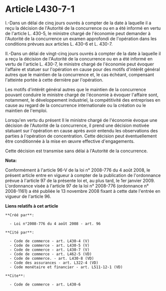 # Article L430-7-1

I.-Dans un délai de cinq jours ouvrés à compter de la date à laquelle il a reçu la décision de l'Autorité de la concurrence
ou en a été informé en vertu de l'article L. 430-5, le ministre chargé de l'économie peut demander à l'Autorité de la
concurrence un examen approfondi de l'opération dans les conditions prévues aux articles L. 430-6 et L. 430-7. 

II.-Dans un délai de vingt-cinq jours ouvrés à compter de la date à laquelle il a reçu la décision de l'Autorité de la
concurrence ou en a été informé en vertu de l'article L. 430-7, le ministre chargé de l'économie peut évoquer l'affaire et
statuer sur l'opération en cause pour des motifs d'intérêt général autres que le maintien de la concurrence et, le cas
échéant, compensant l'atteinte portée à cette dernière par l'opération. 

Les motifs d'intérêt général autres que le maintien de la concurrence pouvant conduire le ministre chargé de l'économie à
évoquer l'affaire sont, notamment, le développement industriel, la compétitivité des entreprises en cause au regard de la
concurrence internationale ou la création ou le maintien de l'emploi. 

Lorsqu'en vertu du présent II le ministre chargé de l'économie évoque une décision de l'Autorité de la concurrence, il prend
une décision motivée statuant sur l'opération en cause après avoir entendu les observations des parties à l'opération de
concentration. Cette décision peut éventuellement être conditionnée à la mise en œuvre effective d'engagements. 

Cette décision est transmise sans délai à l'Autorité de la concurrence.

**Nota:**

Conformément à l'article 96-V de la loi n° 2008-776 du 4 août 2008, le présent article entre en vigueur à compter de la
publication de l'ordonnance prévue à l'article 97 de la présente loi et, au plus tard, le 1er janvier 2009. L'ordonnance
visée à l'article 97 de la loi n° 2008-776 (ordonnance n° 2008-1161) a été publiée le 13 novembre 2008 fixant à cette date
l'entrée en vigueur de l'article 96.

**Liens relatifs à cet article**

	**Créé par**:

	  - Loi n°2008-776 du 4 août 2008 - art. 96

	**Cité par**:

	  - Code de commerce - art. L430-4 (V)
	  - Code de commerce - art. L430-5 (V)
	  - Code de commerce - art. L430-7 (V)
	  - Code de commerce - art. L462-5 (VD)
	  - Code de commerce. - art. L430-8 (VD)
	  - Code des assurances - art. L322-4 (VD)
	  - Code monétaire et financier - art. L511-12-1 (VD)

	**Cite**:

	  - Code de commerce - art. L430-6
